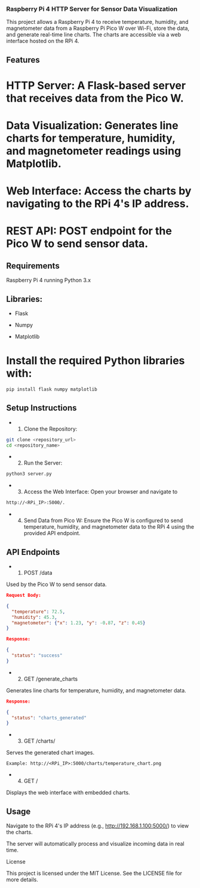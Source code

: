### Raspberry Pi 4 HTTP Server for Sensor Data Visualization

This project allows a Raspberry Pi 4 to receive temperature, humidity, and magnetometer data from a Raspberry Pi Pico W over Wi-Fi, store the data, and generate real-time line charts. The charts are accessible via a web interface hosted on the RPi 4.

## Features

# HTTP Server: A Flask-based server that receives data from the Pico W.

# Data Visualization: Generates line charts for temperature, humidity, and magnetometer readings using Matplotlib.

# Web Interface: Access the charts by navigating to the RPi 4's IP address.

# REST API: POST endpoint for the Pico W to send sensor data.


## Requirements

Raspberry Pi 4 running Python 3.x

## Libraries:

* Flask

* Numpy

* Matplotlib



# Install the required Python libraries with:

```bash
pip install flask numpy matplotlib
```
## Setup Instructions

* 1. Clone the Repository:

```bash
git clone <repository_url>
cd <repository_name>
```


* 2. Run the Server:

```bash
python3 server.py
```

* 3. Access the Web Interface: Open your browser and navigate to
```bash
http://<RPi_IP>:5000/.
```


* 4. Send Data from Pico W: Ensure the Pico W is configured to send temperature, humidity, and magnetometer data to the RPi 4 using the provided API endpoint.



## API Endpoints

* 1. POST /data

Used by the Pico W to send sensor data.

```json
Request Body:

{
  "temperature": 72.5,
  "humidity": 45.3,
  "magnetometer": {"x": 1.23, "y": -0.87, "z": 0.45}
}
```
```json
Response:

{
  "status": "success"
}
```

* 2. GET /generate_charts

Generates line charts for temperature, humidity, and magnetometer data.

```json
Response:

{
  "status": "charts_generated"
}
```

* 3. GET /charts/<filename>

Serves the generated chart images.

```
Example: http://<RPi_IP>:5000/charts/temperature_chart.png
```

* 4. GET /

Displays the web interface with embedded charts.

## Usage

Navigate to the RPi 4's IP address (e.g., http://192.168.1.100:5000/) to view the charts.

The server will automatically process and visualize incoming data in real time.


License

This project is licensed under the MIT License. See the LICENSE file for more details.

